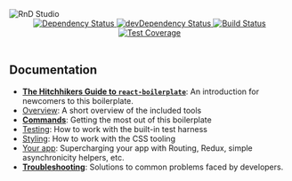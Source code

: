 <img src="https://raw.githubusercontent.com/RnDStudio/embed-articles/app/images/rnd-studio-logo/rnd-studio-logo-transparent-large.png" alt="RnD Studio" align="center" />

<br />

<div align="center">
  <!-- Dependency Status -->
  <a href="https://david-dm.org/RnDStudio/embed-articles">
    <img src="https://david-dm.org/RnDStudio/embed-articles.svg" alt="Dependency Status" />
  </a>
  <!-- devDependency Status -->
  <a href="https://david-dm.org/RnDStudio/embed-articles#info=devDependencies">
    <img src="https://david-dm.org/RnDStudio/embed-articles/dev-status.svg" alt="devDependency Status" />
  </a>
  <!-- Build Status -->
  <a href="https://circleci.com/gh/RnDStudio/embed-articles">
    <img src="https://circleci.com/gh/RnDStudio/embed-articles/tree/master.svg?style=svg" alt="Build Status" />
  </a>
  <!-- Test Coverage -->
  <a href="https://coveralls.io/r/react-boilerplate/react-boilerplate">
    <img src="https://coveralls.io/repos/github/react-boilerplate/react-boilerplate/badge.svg" alt="Test Coverage" />
  </a>
</div>

<br />


## Documentation

- [**The Hitchhikers Guide to `react-boilerplate`**](docs/general/introduction.md): An introduction for newcomers to this boilerplate.
- [Overview](docs/general): A short overview of the included tools
- [**Commands**](docs/general/commands.md): Getting the most out of this boilerplate
- [Testing](docs/testing): How to work with the built-in test harness
- [Styling](docs/css): How to work with the CSS tooling
- [Your app](docs/js): Supercharging your app with Routing, Redux, simple
  asynchronicity helpers, etc.
- [**Troubleshooting**](docs/general/gotchas.md): Solutions to common problems faced by developers.
